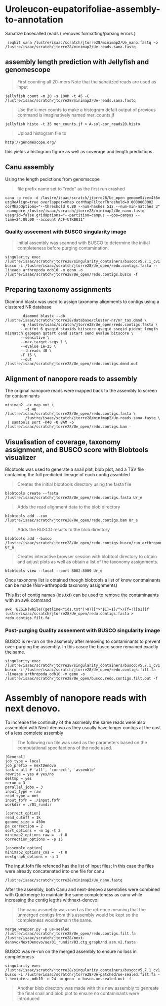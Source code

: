 # Uroleucon-eupatorifoliae-assembly-to-annotation

Sanatize basecalled reads ( removes formatting/parsing errors )

```
 seqkit sana /lustre/isaac/scratch/jtorre28/minimap2/Ue_nano.fastq -o /lustre/isaac/scratch/jtorre28/minimap2/Ue-reads.sana.fastq
```

## assembly length prediction with Jellyfish and genomescope

> First counting all 20-mers
Note that the sanatized reads are used as input

```
jellyfish count -m 20 -s 100M -t 45 -C /lustre/isaac/scratch/jtorre28/minimap2/Ue-reads.sana.fastq
```

> Use the k-mer counts to make a histogram
defalt output of previous command is imaginatively named mer_counts.jf

```
jellyfish histo -t 35 mer_counts.jf > A-sol-cor_reads20.histo
```
> Upload histogram file to
```
http://genomescope.org/
```
this yields a histogram figure as well as coverage and length predictions

## Canu assembly

Using the length pedictions from genomscope
> file prefix name set to "redo" as the first run crashed 

```
canu -p redo -d /lustre/isaac/scratch/jtorre28/Ue_open genomeSize=436m utgReAlign=true overlapper=mhap corMhapFilterThreshold=0.0000000002 corMhapOptions="--threshold 0.80 --num-hashes 512 --num-min-matches 3"  -nanopore /lustre/isaac/scratch/jtorre28/minimap2/Ue_nano.fastq usegrid=false gridOptions="--partition=campus --qos=campus --time=24:00:00 --account ACF-UTK0011"
```
### Quality asseement with BUSCO singularity image

> initial assembly was scanned with BUSCO to determine the initial completeness before purging contamination.

```
singularity exec /lustre/isaac/scratch/jtorre28/singularity_containers/busco:v5.7.1_cv1.sif busco -i /lustre/isaac/scratch/jtorre28/Ue_open/redo.contigs.fasta --lineage arthropoda_odb10 -m geno -o /lustre/isaac/scratch/jtorre28/Ue_open/redo.contigs.busco -f
```

## Preparing taxonomy assignments
Diamond blastx was used to assign taxonomy alignments to contigs using a clustered NR database

```
        diamond blastx --db /lustre/isaac/scratch/jtorre28/database/cluster-nr/nr_tax.dmnd \
       -q /lustre/isaac/scratch/jtorre28/Ue_open/redo.contigs.fasta \
       --outfmt 6 qseqid staxids bitscore qseqid sseqid pident length mismatch gapopen qstart qend sstart send evalue bitscore \
       --sensitive \
       --max-target-seqs 1 \
       --evalue 1e-25 \
       --threads 48 \
       -F 15 \
       --out /lustre/isaac/scratch/jtorre28/Ue_open/redo.contigs.dmnd.out
```

## Alignment of nanopore reads to assembly
The original nanopore reads were mapped back to the assembly to screen for contaminants

```
minimap2 -ax map-ont \
         -t 40 /lustre/isaac/scratch/jtorre28/Ue_open/redo.contigs.fasta \
         /lustre/isaac/scratch/jtorre28/minimap2/Ue-reads.sana.fastq \
 | samtools sort -@40 -O BAM -o /lustre/isaac/scratch/jtorre28/Ue_open/redo.contigs.bam -
```
## Visualisation of coverage, taxonomy assignment, and BUSCO score with Blobtools visualizer
Blobtools was used to generate a snail plot, blob plot, and a TSV file containing the full predicted lineage of each contig assmbled 

> Creates the initial blobtools directory using the fasta file
```
blobtools create --fasta /lustre/isaac/scratch/jtorre28/Ue_open/redo.contigs.fasta Ur_e
```

> Adds the read alignment data to the blob directory
```
blobtools add --cov /lustre/isaac/scratch/jtorre28/Ue_open/redo.contigs.bam Ur_e
```

> Adds the BUSCO results to the blob directory
```
blobtools add --busco /lustre/isaac/scratch/jtorre28/Ue_open/redo.contigs.busco/run_arthropoda_obd10/full_table.tsv Ur_e
```

> Creates interactive browser session with blobtool directory to obtain and adjust plots as well as obtain a list of the taxonomy assignments.
```
blobtools view --local --port 8002-8009 Ur_e
```

Once taxonomy list is obtained though blobtools a list of know contmainants can be made 
(Non-arthropoda taxonomy assignments)

This list of contig names (ids.txt) can be used to remove the contaminaants with an awk command

```
awk 'BEGIN{while((getline<"ids.txt")>0)l[">"$1]=1}/^>/{f=!l[$1]}f' lustre/isaac/scratch/jtorre28/Ue_open/redo.contigs.fasta > redo.contigs.filt.fa
```

### Post-purging Quality asseement with BUSCO singularity image

BUSCO is re-ran on the assmebly after removing to contaminants to prevent over-purging the assembly. In this casce the busco score remained exactly the same.

```
singularity exec /lustre/isaac/scratch/jtorre28/singularity_containers/busco:v5.7.1_cv1.sif busco -i /lustre/isaac/scratch/jtorre28/Ue_open/redo.contigs.filt.fa --lineage arthropoda_odb10 -m geno -o /lustre/isaac/scratch/jtorre28/Ue_open/busco.redo.contigs.filt.out -f
```

# Assembly of nanopore reads with next denovo. 

To increase the continuity of the assmebly the same reads were also assembled with Next-denovo as they usually have longer contigs at the cost of a less complete assembly

> The following run file was used as the parameters based on the computational specifactions of the node used.

```
[General]
job_type = local
job_prefix = nextDenovo
task = all # 'all', 'correct', 'assemble'
rewrite = yes # yes/no
deltmp = yes
rerun = 3
parallel_jobs = 3
input_type = raw
read_type = ont
input_fofn = ./input.fofn
workdir = ./01_rundir

[correct_option]
read_cutoff = 1k
genome_size = 450m
pa_correction = 2
sort_options = -m 1g -t 2
minimap2_options_raw =  -t 8
correction_options = -p 15

[assemble_option]
minimap2_options_cns =  -t 8
nextgraph_options = -a 1
```

The input.fofn file refenced has the list of input files; In this case the files were already concatenated into one file for canu 

```
/lustre/isaac/scratch/jtorre28/minimap2/Ue_nano.fastq
```
After the assembly, both Canu and next-denovo assemblies were combined with Quickmerge to maintain the same completeness as canu while increasing the contig legths withnaxt-denovo. 

> The canu assmebly was used as the refrence meaning that the unmerged contigs from this assembly would be kept so the completness wouldremain the same. 

```
merge_wrapper.py -p ue-sealed  /lustre/isaac/scratch/jtorre28/Ue_open/redo.contigs.filt.fa /lustre/isaac/scratch/jtorre28/next-denovo/NextDenovo/ue/01_rundir/03.ctg_graph/nd.asm.v2.fasta
```

BUSCO was re-run on the merged assembly to ensure no loss in completeness

```
singularity exec /lustre/isaac/scratch/jtorre28/singularity_containers/busco:v5.7.1_cv1.sif busco -i /lustre/isaac/scratch/jtorre28/Ue-patched/ue-sealed.filt.fa -l hemiptera_odb10 -c 24 -m geno -o busco.ue.sealed.out -f
```

> Another blob directory was made with this new assembly to genreate the final snail and blob plot to ensure no contaminants were introduced



